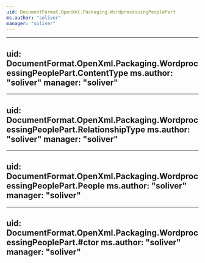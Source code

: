 ```yaml
---
uid: DocumentFormat.OpenXml.Packaging.WordprocessingPeoplePart
ms.author: "soliver"
manager: "soliver"
---
```


---
uid: DocumentFormat.OpenXml.Packaging.WordprocessingPeoplePart.ContentType
ms.author: "soliver"
manager: "soliver"
---

---
uid: DocumentFormat.OpenXml.Packaging.WordprocessingPeoplePart.RelationshipType
ms.author: "soliver"
manager: "soliver"
---

---
uid: DocumentFormat.OpenXml.Packaging.WordprocessingPeoplePart.People
ms.author: "soliver"
manager: "soliver"
---

---
uid: DocumentFormat.OpenXml.Packaging.WordprocessingPeoplePart.#ctor
ms.author: "soliver"
manager: "soliver"
---

